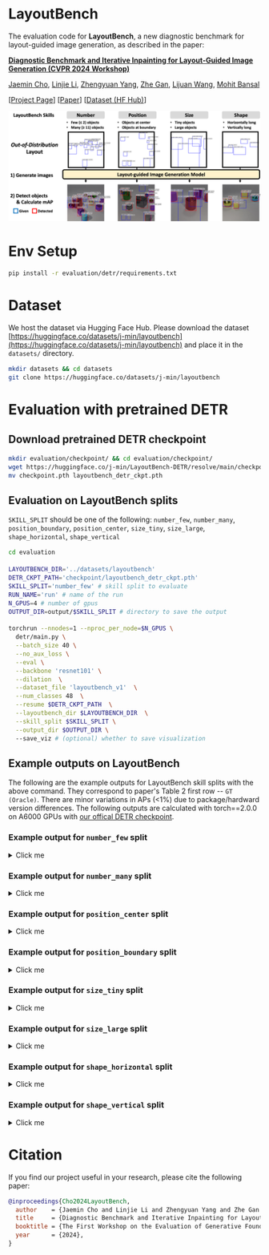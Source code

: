
# LayoutBench

The evaluation code for **LayoutBench**, a new diagnostic benchmark for layout-guided image generation, as described in the paper:

**[Diagnostic Benchmark and Iterative Inpainting for Layout-Guided Image Generation (CVPR 2024 Workshop)](https://layoutbench.github.io/)**

[Jaemin Cho](https://j-min.io),
[Linjie Li](https://www.microsoft.com/en-us/research/people/linjli/),
[Zhengyuan Yang](https://zyang-ur.github.io/),
[Zhe Gan](https://zhegan27.github.io/),
[Lijuan Wang](https://www.microsoft.com/en-us/research/people/lijuanw/),
[Mohit Bansal](https://www.cs.unc.edu/~mbansal/)

[[Project Page](https://layoutbench.github.io/)]
[[Paper](https://arxiv.org/abs/2304.06671)]
[[Dataset (HF Hub)](https://huggingface.co/datasets/j-min/layoutbench)]



<img src="./assets/task_overview.png" width=1000px>

# Env Setup

```bash
pip install -r evaluation/detr/requirements.txt
```

# Dataset

We host the dataset via Hugging Face Hub. Please download the dataset [https://huggingface.co/datasets/j-min/layoutbench](https://huggingface.co/datasets/j-min/layoutbench) and place it in the `datasets/` directory.

```bash
mkdir datasets && cd datasets
git clone https://huggingface.co/datasets/j-min/layoutbench
```

# Evaluation with pretrained DETR

## Download pretrained DETR checkpoint

```bash
mkdir evaluation/checkpoint/ && cd evaluation/checkpoint/
wget https://huggingface.co/j-min/LayoutBench-DETR/resolve/main/checkpoint.pth
mv checkpoint.pth layoutbench_detr_ckpt.pth
```

## Evaluation on LayoutBench splits

`SKILL_SPLIT` should be one of the following:
`number_few`, `number_many`, `position_boundary`, `position_center`, `size_tiny`, `size_large`, `shape_horizontal`, `shape_vertical`


```bash
cd evaluation

LAYOUTBENCH_DIR='../datasets/layoutbench'
DETR_CKPT_PATH='checkpoint/layoutbench_detr_ckpt.pth'
SKILL_SPLIT='number_few' # skill split to evaluate
RUN_NAME='run' # name of the run
N_GPUS=4 # number of gpus
OUTPUT_DIR=output/$SKILL_SPLIT # directory to save the output

torchrun --nnodes=1 --nproc_per_node=$N_GPUS \
  detr/main.py \
  --batch_size 40 \
  --no_aux_loss \
  --eval \
  --backbone 'resnet101' \
  --dilation  \
  --dataset_file 'layoutbench_v1'  \
  --num_classes 48  \
  --resume $DETR_CKPT_PATH  \
  --layoutbench_dir $LAYOUTBENCH_DIR  \
  --skill_split $SKILL_SPLIT \
  --output_dir $OUTPUT_DIR \ 
  --save_viz # (optional) whether to save visualization
```

## Example outputs on LayoutBench

The following are the example outputs for LayoutBench skill splits with the above command.
They correspond to paper's Table 2 first row -- `GT (Oracle)`.
There are minor variations in APs (<1%) due to package/hardward version differences.
The following outputs are calculated with torch==2.0.0 on A6000 GPUs with [our offical DETR checkpoint](https://huggingface.co/j-min/LayoutBench-DETR).

### Example output for `number_few` split

<details>
  <summary>Click me</summary>

```bash
IoU metric: bbox
 Average Precision  (AP) @[ IoU=0.50:0.95 | area=   all | maxDets=100 ] = 0.944
 Average Precision  (AP) @[ IoU=0.50      | area=   all | maxDets=100 ] = 0.997
 Average Precision  (AP) @[ IoU=0.75      | area=   all | maxDets=100 ] = 0.990
 Average Precision  (AP) @[ IoU=0.50:0.95 | area= small | maxDets=100 ] = 0.894
 Average Precision  (AP) @[ IoU=0.50:0.95 | area=medium | maxDets=100 ] = 0.982
 Average Precision  (AP) @[ IoU=0.50:0.95 | area= large | maxDets=100 ] = 1.000
 Average Recall     (AR) @[ IoU=0.50:0.95 | area=   all | maxDets=  1 ] = 0.949
 Average Recall     (AR) @[ IoU=0.50:0.95 | area=   all | maxDets= 10 ] = 0.958
 Average Recall     (AR) @[ IoU=0.50:0.95 | area=   all | maxDets=100 ] = 0.958
 Average Recall     (AR) @[ IoU=0.50:0.95 | area= small | maxDets=100 ] = 0.916
 Average Recall     (AR) @[ IoU=0.50:0.95 | area=medium | maxDets=100 ] = 0.987
 Average Recall     (AR) @[ IoU=0.50:0.95 | area= large | maxDets=100 ] = 1.000
```
</details>

### Example output for `number_many` split

<details>
  <summary>Click me</summary>

```bash
IoU metric: bbox
 Average Precision  (AP) @[ IoU=0.50:0.95 | area=   all | maxDets=100 ] = 0.923
 Average Precision  (AP) @[ IoU=0.50      | area=   all | maxDets=100 ] = 0.990
 Average Precision  (AP) @[ IoU=0.75      | area=   all | maxDets=100 ] = 0.986
 Average Precision  (AP) @[ IoU=0.50:0.95 | area= small | maxDets=100 ] = 0.866
 Average Precision  (AP) @[ IoU=0.50:0.95 | area=medium | maxDets=100 ] = 0.968
 Average Precision  (AP) @[ IoU=0.50:0.95 | area= large | maxDets=100 ] = 0.999
 Average Recall     (AR) @[ IoU=0.50:0.95 | area=   all | maxDets=  1 ] = 0.829
 Average Recall     (AR) @[ IoU=0.50:0.95 | area=   all | maxDets= 10 ] = 0.946
 Average Recall     (AR) @[ IoU=0.50:0.95 | area=   all | maxDets=100 ] = 0.946
 Average Recall     (AR) @[ IoU=0.50:0.95 | area= small | maxDets=100 ] = 0.900
 Average Recall     (AR) @[ IoU=0.50:0.95 | area=medium | maxDets=100 ] = 0.980
 Average Recall     (AR) @[ IoU=0.50:0.95 | area= large | maxDets=100 ] = 0.999
```
</details>

### Example output for `position_center` split

<details>
  <summary>Click me</summary>

```bash
IoU metric: bbox
 Average Precision  (AP) @[ IoU=0.50:0.95 | area=   all | maxDets=100 ] = 0.911
 Average Precision  (AP) @[ IoU=0.50      | area=   all | maxDets=100 ] = 0.995
 Average Precision  (AP) @[ IoU=0.75      | area=   all | maxDets=100 ] = 0.987
 Average Precision  (AP) @[ IoU=0.50:0.95 | area= small | maxDets=100 ] = 0.859
 Average Precision  (AP) @[ IoU=0.50:0.95 | area=medium | maxDets=100 ] = 0.964
 Average Precision  (AP) @[ IoU=0.50:0.95 | area= large | maxDets=100 ] = -1.000
 Average Recall     (AR) @[ IoU=0.50:0.95 | area=   all | maxDets=  1 ] = 0.873
 Average Recall     (AR) @[ IoU=0.50:0.95 | area=   all | maxDets= 10 ] = 0.938
 Average Recall     (AR) @[ IoU=0.50:0.95 | area=   all | maxDets=100 ] = 0.940
 Average Recall     (AR) @[ IoU=0.50:0.95 | area= small | maxDets=100 ] = 0.899
 Average Recall     (AR) @[ IoU=0.50:0.95 | area=medium | maxDets=100 ] = 0.977
 Average Recall     (AR) @[ IoU=0.50:0.95 | area= large | maxDets=100 ] = -1.000
```
</details>


### Example output for `position_boundary` split

<details>
  <summary>Click me</summary>

```bash
IoU metric: bbox
 Average Precision  (AP) @[ IoU=0.50:0.95 | area=   all | maxDets=100 ] = 0.911
 Average Precision  (AP) @[ IoU=0.50      | area=   all | maxDets=100 ] = 0.996
 Average Precision  (AP) @[ IoU=0.75      | area=   all | maxDets=100 ] = 0.991
 Average Precision  (AP) @[ IoU=0.50:0.95 | area= small | maxDets=100 ] = 0.856
 Average Precision  (AP) @[ IoU=0.50:0.95 | area=medium | maxDets=100 ] = 0.960
 Average Precision  (AP) @[ IoU=0.50:0.95 | area= large | maxDets=100 ] = 0.999
 Average Recall     (AR) @[ IoU=0.50:0.95 | area=   all | maxDets=  1 ] = 0.869
 Average Recall     (AR) @[ IoU=0.50:0.95 | area=   all | maxDets= 10 ] = 0.932
 Average Recall     (AR) @[ IoU=0.50:0.95 | area=   all | maxDets=100 ] = 0.933
 Average Recall     (AR) @[ IoU=0.50:0.95 | area= small | maxDets=100 ] = 0.888
 Average Recall     (AR) @[ IoU=0.50:0.95 | area=medium | maxDets=100 ] = 0.972
 Average Recall     (AR) @[ IoU=0.50:0.95 | area= large | maxDets=100 ] = 1.000
```
</details>


### Example output for `size_tiny` split

<details>
  <summary>Click me</summary>

```bash
IoU metric: bbox
 Average Precision  (AP) @[ IoU=0.50:0.95 | area=   all | maxDets=100 ] = 0.828
 Average Precision  (AP) @[ IoU=0.50      | area=   all | maxDets=100 ] = 1.000
 Average Precision  (AP) @[ IoU=0.75      | area=   all | maxDets=100 ] = 0.998
 Average Precision  (AP) @[ IoU=0.50:0.95 | area= small | maxDets=100 ] = 0.828
 Average Precision  (AP) @[ IoU=0.50:0.95 | area=medium | maxDets=100 ] = -1.000
 Average Precision  (AP) @[ IoU=0.50:0.95 | area= large | maxDets=100 ] = -1.000
 Average Recall     (AR) @[ IoU=0.50:0.95 | area=   all | maxDets=  1 ] = 0.826
 Average Recall     (AR) @[ IoU=0.50:0.95 | area=   all | maxDets= 10 ] = 0.861
 Average Recall     (AR) @[ IoU=0.50:0.95 | area=   all | maxDets=100 ] = 0.862
 Average Recall     (AR) @[ IoU=0.50:0.95 | area= small | maxDets=100 ] = 0.862
 Average Recall     (AR) @[ IoU=0.50:0.95 | area=medium | maxDets=100 ] = -1.000
 Average Recall     (AR) @[ IoU=0.50:0.95 | area= large | maxDets=100 ] = -1.000
```
</details>


### Example output for `size_large` split

<details>
  <summary>Click me</summary>

```bash
IoU metric: bbox
 Average Precision  (AP) @[ IoU=0.50:0.95 | area=   all | maxDets=100 ] = 0.966
 Average Precision  (AP) @[ IoU=0.50      | area=   all | maxDets=100 ] = 0.994
 Average Precision  (AP) @[ IoU=0.75      | area=   all | maxDets=100 ] = 0.992
 Average Precision  (AP) @[ IoU=0.50:0.95 | area= small | maxDets=100 ] = 0.473
 Average Precision  (AP) @[ IoU=0.50:0.95 | area=medium | maxDets=100 ] = 0.965
 Average Precision  (AP) @[ IoU=0.50:0.95 | area= large | maxDets=100 ] = 0.989
 Average Recall     (AR) @[ IoU=0.50:0.95 | area=   all | maxDets=  1 ] = 0.946
 Average Recall     (AR) @[ IoU=0.50:0.95 | area=   all | maxDets= 10 ] = 0.978
 Average Recall     (AR) @[ IoU=0.50:0.95 | area=   all | maxDets=100 ] = 0.979
 Average Recall     (AR) @[ IoU=0.50:0.95 | area= small | maxDets=100 ] = 0.618
 Average Recall     (AR) @[ IoU=0.50:0.95 | area=medium | maxDets=100 ] = 0.979
 Average Recall     (AR) @[ IoU=0.50:0.95 | area= large | maxDets=100 ] = 0.993
```
</details>


### Example output for `shape_horizontal` split

<details>
  <summary>Click me</summary>

```bash
IoU metric: bbox
 Average Precision  (AP) @[ IoU=0.50:0.95 | area=   all | maxDets=100 ] = 0.901
 Average Precision  (AP) @[ IoU=0.50      | area=   all | maxDets=100 ] = 0.989
 Average Precision  (AP) @[ IoU=0.75      | area=   all | maxDets=100 ] = 0.971
 Average Precision  (AP) @[ IoU=0.50:0.95 | area= small | maxDets=100 ] = 0.756
 Average Precision  (AP) @[ IoU=0.50:0.95 | area=medium | maxDets=100 ] = 0.928
 Average Precision  (AP) @[ IoU=0.50:0.95 | area= large | maxDets=100 ] = 0.996
 Average Recall     (AR) @[ IoU=0.50:0.95 | area=   all | maxDets=  1 ] = 0.889
 Average Recall     (AR) @[ IoU=0.50:0.95 | area=   all | maxDets= 10 ] = 0.929
 Average Recall     (AR) @[ IoU=0.50:0.95 | area=   all | maxDets=100 ] = 0.933
 Average Recall     (AR) @[ IoU=0.50:0.95 | area= small | maxDets=100 ] = 0.816
 Average Recall     (AR) @[ IoU=0.50:0.95 | area=medium | maxDets=100 ] = 0.953
 Average Recall     (AR) @[ IoU=0.50:0.95 | area= large | maxDets=100 ] = 0.997
```
</details>

### Example output for `shape_vertical` split

<details>
  <summary>Click me</summary>

```bash
IoU metric: bbox
 Average Precision  (AP) @[ IoU=0.50:0.95 | area=   all | maxDets=100 ] = 0.890
 Average Precision  (AP) @[ IoU=0.50      | area=   all | maxDets=100 ] = 0.984
 Average Precision  (AP) @[ IoU=0.75      | area=   all | maxDets=100 ] = 0.966
 Average Precision  (AP) @[ IoU=0.50:0.95 | area= small | maxDets=100 ] = 0.757
 Average Precision  (AP) @[ IoU=0.50:0.95 | area=medium | maxDets=100 ] = 0.910
 Average Precision  (AP) @[ IoU=0.50:0.95 | area= large | maxDets=100 ] = 0.981
 Average Recall     (AR) @[ IoU=0.50:0.95 | area=   all | maxDets=  1 ] = 0.887
 Average Recall     (AR) @[ IoU=0.50:0.95 | area=   all | maxDets= 10 ] = 0.922
 Average Recall     (AR) @[ IoU=0.50:0.95 | area=   all | maxDets=100 ] = 0.925
 Average Recall     (AR) @[ IoU=0.50:0.95 | area= small | maxDets=100 ] = 0.799
 Average Recall     (AR) @[ IoU=0.50:0.95 | area=medium | maxDets=100 ] = 0.941
 Average Recall     (AR) @[ IoU=0.50:0.95 | area= large | maxDets=100 ] = 0.984
```
</details>




# Citation

If you find our project useful in your research, please cite the following paper:

```bibtex
@inproceedings{Cho2024LayoutBench,
  author    = {Jaemin Cho and Linjie Li and Zhengyuan Yang and Zhe Gan and Lijuan Wang and Mohit Bansal},
  title     = {Diagnostic Benchmark and Iterative Inpainting for Layout-Guided Image Generation},
  booktitle = {The First Workshop on the Evaluation of Generative Foundation Models},
  year      = {2024},
}
```
